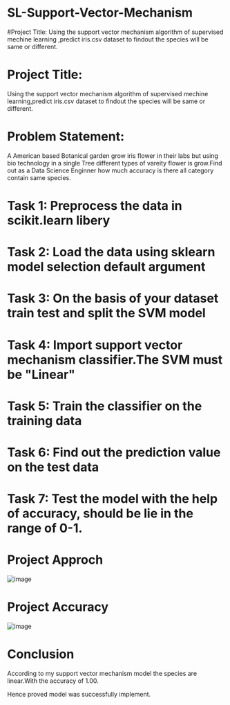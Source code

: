 # SL-Support-Vector-Mechanism
#Project Title: Using the support vector mechanism algorithm of supervised mechine learning ,predict iris.csv dataset to findout the species will be same or different. 
# Project Title:
Using the support vector mechanism algorithm of supervised mechine learning,predict iris.csv dataset to findout the species will be same or different. 
# Problem Statement:
A American based Botanical garden grow iris flower in their labs but using bio technology in a single Tree different types of vareity flower is grow.Find out as a Data Science Enginner how much accuracy is there all category contain same species.

# Task 1: Preprocess the data in scikit.learn libery
# Task 2: Load the data using sklearn model selection default argument
# Task 3: On the basis of your dataset train test and split the SVM model
# Task 4: Import support vector mechanism classifier.The SVM must be "Linear"
# Task 5: Train the classifier on the training data
# Task 6: Find out the prediction value on the test data
# Task 7: Test the model with the help of accuracy, should be lie in the range of 0-1.

# Project Approch
![image](https://github.com/Sai-89design/SL-Support-Vector-Mechanism/assets/125116859/2a3c30a6-12cb-42eb-8ba9-62b265dc4df0)
# Project Accuracy
![image](https://github.com/Sai-89design/SL-Support-Vector-Mechanism/assets/125116859/fcf2f9e8-7ad4-4343-95f6-e7b04241a2e3)

# Conclusion
According to my support vector mechanism model the species are linear.With the accuracy of 1.00.

Hence proved model was successfully implement.
